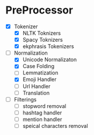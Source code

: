 # PreProcessor

- [x] Tokenizer
    - [x] NLTK Toknizers
    - [x] Spacy Toknizers
    - [x] ekphrasis Tokenizers
	
- [ ] Normalization	
	- [x] Unicode Normalizaton 
	- [x] Case Folding
	- [ ] Lemmatization
	- [x] Emoji Handler
	- [ ] Url Handler
	- [ ] Translation

- [ ] Filterings
	- [ ] stopword removal 
	- [ ] hashtag handler
	- [ ] mention handler
	- [ ] speical characters removal
